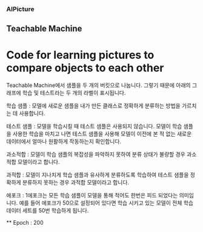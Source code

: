 
### AIPicture

## Teachable Machine

# Code for learning pictures to compare objects to each other

Teachable Machine에서 샘플을 두 개의 버킷으로 나눕니다. 그렇기 때문에 아래의 그래프에 학습 및 테스트라는 두 개의 라벨이 표시됩니다.

학습 샘플 : 모델에 새로운 샘플을 내가 만든 클래스로 정확하게 분류하는 방법을 가르치는 데 사용합니다.

테스트 샘플 : 모델을 학습시킬 때 테스트 샘플은 사용되지 않습니다. 모델이 학습 샘플을 사용한 학습을 마치고 나면 테스트 샘플을 사용해 모델이 이전에 본 적 없는 새로운 데이터에서 얼마나 원활하게 작동하는지 확인합니다.

과소적합 : 모델이 학습 샘플의 복잡성을 파악하지 못하여 분류 상태가 불량할 경우 과소적합 모델이라고 합니다.

과적합 : 모델이 지나치게 학습 샘플과 유사하게 분류하도록 학습하여 테스트 샘플을 정확하게 분류하지 못하는 경우 과적합 모델이라고 합니다.

에포크 : 1에포크는 모든 학습 샘플이 모델을 통해 적어도 한번은 피드 되었다는 의미입니다. 예를 들어 에포크가 50으로 설정되어 있다면 학습 시키고 있는 모델이 전체 학습 데이터 세트를 50번 학습하게 됩니다.


** Epoch : 200
